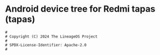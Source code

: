 # Android device tree for Redmi tapas (tapas)

```
#
# Copyright (C) 2024 The LineageOS Project
#
# SPDX-License-Identifier: Apache-2.0
#
```
